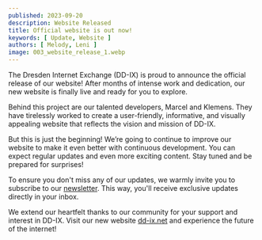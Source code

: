 ```yaml
---
published: 2023-09-20
description: Website Released
title: Official website is out now!
keywords: [ Update, Website ]
authors: [ Melody, Leni ]
image: 003_website_release_1.webp
---
```


The Dresden Internet Exchange (DD-IX) is proud to announce the official release of our website! After months of intense work and dedication, our new website is finally live and ready for you to explore.

Behind this project are our talented developers, Marcel and Klemens. They have tirelessly worked to create a user-friendly, informative, and visually appealing website that reflects the vision and mission of DD-IX.

But this is just the beginning! We’re going to continue to improve our website to make it even better with continuous development. You can expect regular updates and even more exciting content. Stay tuned and be prepared for surprises!

To ensure you don't miss any of our updates, we warmly invite you to subscribe to our [newsletter](https://dd-ix.net/news/subscribe). This way, you'll receive exclusive updates directly in your inbox.

We extend our heartfelt thanks to our community for your support and interest in DD-IX. Visit our new website [dd-ix.net](https://dd-ix.net) and experience the future of the internet!
